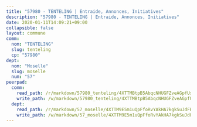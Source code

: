 ```yaml
---
title: "57980 - TENTELING | Entraide, Annonces, Initiatives"
description: "57980 - TENTELING | Entraide, Annonces, Initiatives"
date: 2020-01-11T14:09:21+09:00
collapsible: false
layout: commune
comm:
  nom: "TENTELING"
  slug: tenteling
  cp: "57980"
dept:
  nom: "Moselle"
  slug: moselle
  num: "57"
peerpad:
  comm:
    read_path: /r/markdown/57980_tenteling/4XTTMBtpB5AbqcNHUGFZveAGpfUs4RLrJN7cXVg7UE6VTJ9v2
    write_path: /w/markdown/57980_tenteling/4XTTMBtpB5AbqcNHUGFZveAGpfUs4RLrJN7cXVg7UE6VTJ9v2-K3TgU4Qcw6ggvUJDrwnpXhfZKWazAm5daYvTBV7iDroG8U39uYhEnGU13u64jZ4bxJrmQVtgc8FGCiQfQz9QDykVyBeVmG5Rj1WBJewzPQUKyp2fQAeL9sdLYnCkk2Zv6KdgFLbk
  dept:
    read_path: /r/markdown/57_moselle/4XTTM9E5m1uQpFfoRvYAkHA7kgkSuJdFBSCmoLnZ6YvxmqAKj
    write_path: /w/markdown/57_moselle/4XTTM9E5m1uQpFfoRvYAkHA7kgkSuJdFBSCmoLnZ6YvxmqAKj-K3TgTxpsRhjGfb3pJqDaX4rYTLkyLoK3BLA4awBfhTSCoyNhResrhhmfsEF8aKnccedt5XoBzWeRYfKxQxNKv71ETcpGharLRE7rdgTKY3uSaW3Du2dz8v23YEY268mfYmweTFnR
---
```


